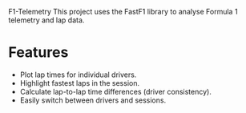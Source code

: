 F1-Telemetry
This project uses the FastF1 library to analyse Formula 1 telemetry and lap data. 
# Features
- Plot lap times for individual drivers.
- Highlight fastest laps in the session.
- Calculate lap-to-lap time differences (driver consistency).
- Easily switch between drivers and sessions.
